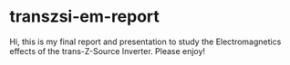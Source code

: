 # transzsi-em-report

Hi, this is my final report and presentation to study the Electromagnetics effects of the trans-Z-Source Inverter. Please enjoy! 
